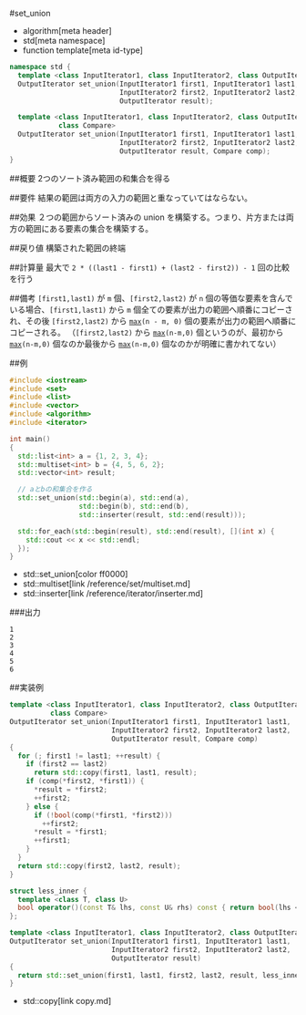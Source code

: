 #set_union
* algorithm[meta header]
* std[meta namespace]
* function template[meta id-type]

```cpp
namespace std {
  template <class InputIterator1, class InputIterator2, class OutputIterator>
  OutputIterator set_union(InputIterator1 first1, InputIterator1 last1,
                           InputIterator2 first2, InputIterator2 last2,
                           OutputIterator result);

  template <class InputIterator1, class InputIterator2, class OutputIterator,
            class Compare>
  OutputIterator set_union(InputIterator1 first1, InputIterator1 last1,
                           InputIterator2 first2, InputIterator2 last2,
                           OutputIterator result, Compare comp);
}
```

##概要
2つのソート済み範囲の和集合を得る


##要件
結果の範囲は両方の入力の範囲と重なっていてはならない。


##効果
２つの範囲からソート済みの union を構築する。つまり、片方または両方の範囲にある要素の集合を構築する。


##戻り値
構築された範囲の終端


##計算量
最大で `2 * ((last1 - first1) + (last2 - first2)) - 1` 回の比較を行う


##備考
`[first1,last1)` が `m` 個、`[first2,last2)` が `n` 個の等価な要素を含んでいる場合、`[first1,last1)` から `m` 個全ての要素が出力の範囲へ順番にコピーされ、その後 `[first2,last2)` から [`max`](max.md)`(n - m, 0)` 個の要素が出力の範囲へ順番にコピーされる。
（`[first2,last2)` から [`max`](max.md)`(n-m,0)` 個というのが、最初から [`max`](max.md)`(n-m,0)` 個なのか最後から [`max`](max.md)`(n-m,0)` 個なのかが明確に書かれてない）



##例
```cpp
#include <iostream>
#include <set>
#include <list>
#include <vector>
#include <algorithm>
#include <iterator>

int main()
{
  std::list<int> a = {1, 2, 3, 4};
  std::multiset<int> b = {4, 5, 6, 2};
  std::vector<int> result;

  // aとbの和集合を作る
  std::set_union(std::begin(a), std::end(a),
                 std::begin(b), std::end(b),
                 std::inserter(result, std::end(result)));

  std::for_each(std::begin(result), std::end(result), [](int x) {
    std::cout << x << std::endl;
  });
}
```
* std::set_union[color ff0000]
* std::multiset[link /reference/set/multiset.md]
* std::inserter[link /reference/iterator/inserter.md]

###出力
```
1
2
3
4
5
6
```


##実装例
```cpp
template <class InputIterator1, class InputIterator2, class OutputIterator,
          class Compare>
OutputIterator set_union(InputIterator1 first1, InputIterator1 last1,
                         InputIterator2 first2, InputIterator2 last2,
                         OutputIterator result, Compare comp)
{
  for (; first1 != last1; ++result) {
    if (first2 == last2)
      return std::copy(first1, last1, result);
    if (comp(*first2, *first1)) {
      *result = *first2;
      ++first2;
    } else {
      if (!bool(comp(*first1, *first2)))
        ++first2;
      *result = *first1;
      ++first1;
    }
  }
  return std::copy(first2, last2, result);
}

struct less_inner {
  template <class T, class U>
  bool operator()(const T& lhs, const U& rhs) const { return bool(lhs < rhs); }
};

template <class InputIterator1, class InputIterator2, class OutputIterator>
OutputIterator set_union(InputIterator1 first1, InputIterator1 last1,
                         InputIterator2 first2, InputIterator2 last2,
                         OutputIterator result)
{
  return std::set_union(first1, last1, first2, last2, result, less_inner());
}
```
* std::copy[link copy.md]
